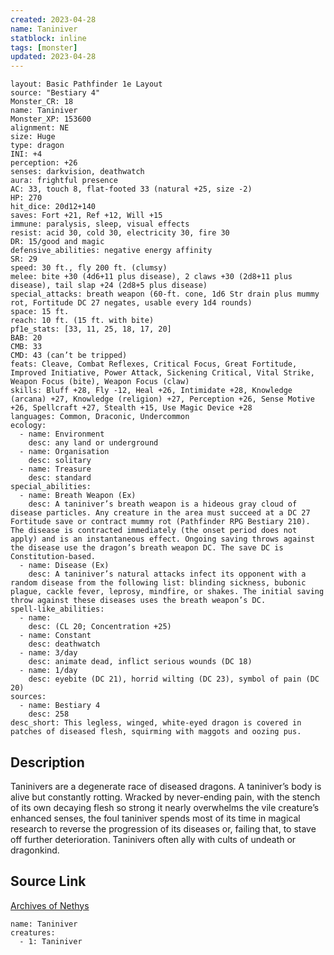 ```yaml
---
created: 2023-04-28
name: Taniniver
statblock: inline
tags: [monster]
updated: 2023-04-28
---
```

```statblock
layout: Basic Pathfinder 1e Layout
source: "Bestiary 4"
Monster_CR: 18
name: Taniniver
Monster_XP: 153600
alignment: NE
size: Huge
type: dragon
INI: +4
perception: +26
senses: darkvision, deathwatch
aura: frightful presence
AC: 33, touch 8, flat-footed 33 (natural +25, size -2)
HP: 270
hit_dice: 20d12+140
saves: Fort +21, Ref +12, Will +15
immune: paralysis, sleep, visual effects
resist: acid 30, cold 30, electricity 30, fire 30
DR: 15/good and magic
defensive_abilities: negative energy affinity
SR: 29
speed: 30 ft., fly 200 ft. (clumsy)
melee: bite +30 (4d6+11 plus disease), 2 claws +30 (2d8+11 plus disease), tail slap +24 (2d8+5 plus disease)
special_attacks: breath weapon (60-ft. cone, 1d6 Str drain plus mummy rot, Fortitude DC 27 negates, usable every 1d4 rounds)
space: 15 ft.
reach: 10 ft. (15 ft. with bite)
pf1e_stats: [33, 11, 25, 18, 17, 20]
BAB: 20
CMB: 33
CMD: 43 (can’t be tripped)
feats: Cleave, Combat Reflexes, Critical Focus, Great Fortitude, Improved Initiative, Power Attack, Sickening Critical, Vital Strike, Weapon Focus (bite), Weapon Focus (claw)
skills: Bluff +28, Fly -12, Heal +26, Intimidate +28, Knowledge (arcana) +27, Knowledge (religion) +27, Perception +26, Sense Motive +26, Spellcraft +27, Stealth +15, Use Magic Device +28
languages: Common, Draconic, Undercommon
ecology:
  - name: Environment
    desc: any land or underground
  - name: Organisation
    desc: solitary
  - name: Treasure
    desc: standard
special_abilities:
  - name: Breath Weapon (Ex)
    desc: A taniniver’s breath weapon is a hideous gray cloud of disease particles. Any creature in the area must succeed at a DC 27 Fortitude save or contract mummy rot (Pathfinder RPG Bestiary 210). The disease is contracted immediately (the onset period does not apply) and is an instantaneous effect. Ongoing saving throws against the disease use the dragon’s breath weapon DC. The save DC is Constitution-based.
  - name: Disease (Ex)
    desc: A taniniver’s natural attacks infect its opponent with a random disease from the following list: blinding sickness, bubonic plague, cackle fever, leprosy, mindfire, or shakes. The initial saving throw against these diseases uses the breath weapon’s DC.
spell-like_abilities:
  - name:
    desc: (CL 20; Concentration +25)
  - name: Constant
    desc: deathwatch
  - name: 3/day
    desc: animate dead, inflict serious wounds (DC 18)
  - name: 1/day
    desc: eyebite (DC 21), horrid wilting (DC 23), symbol of pain (DC 20)
sources:
  - name: Bestiary 4
    desc: 258
desc_short: This legless, winged, white-eyed dragon is covered in patches of diseased flesh, squirming with maggots and oozing pus.
```
## Description
Taninivers are a degenerate race of diseased dragons. A taniniver’s body is alive but constantly rotting. Wracked by never-ending pain, with the stench of its own decaying flesh so strong it nearly overwhelms the vile creature’s enhanced senses, the foul taniniver spends most of its time in magical research to reverse the progression of its diseases or, failing that, to stave off further deterioration. Taninivers often ally with cults of undeath or dragonkind.
## Source Link
[Archives of Nethys](https://aonprd.com/MonsterDisplay.aspx?ItemName=Taniniver)
```encounter-table
name: Taniniver
creatures:
  - 1: Taniniver
```
